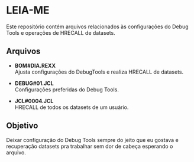 # LEIA-ME

Este repositório contém arquivos relacionados às configurações do Debug Tools e operações de HRECALL de datasets.

## Arquivos

- **BOM#DIA.REXX**  
  Ajusta configurações do DebugTools e realiza HRECALL de datasets.

- **DEBUG#01.JCL**  
  Configurações preferidas do Debug Tools.

- **JCL#0004.JCL**  
  HRECALL de todos os datasets de um usuário.

## Objetivo

Deixar configuração do Debug Tools sempre do jeito que eu gostava e recuperação datasets pra trabalhar sem dor de cabeça esperando o arquivo.
